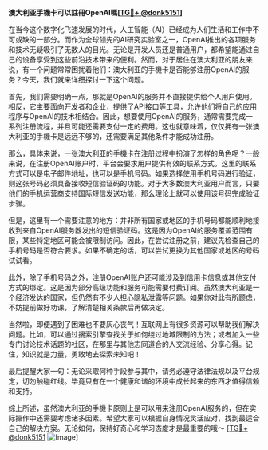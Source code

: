 **澳大利亚手機卡可以註冊OpenAI嗎[[TG💪+ @donk5151](https://t.me/s/donk5151)]**

在当今这个数字化飞速发展的时代，人工智能（AI）已经成为人们生活和工作中不可或缺的一部分。而作为全球领先的AI研究实验室之一，OpenAI推出的各项服务和技术无疑吸引了无数人的目光。无论是开发人员还是普通用户，都希望能通过自己的设备享受到这些前沿技术带来的便利。然而，对于居住在澳大利亚的朋友来说，有一个问题常常困扰着他们：澳大利亚的手機卡是否能够注册OpenAI的服务？今天，我们就来详细探讨一下这个问题。

首先，我们需要明确一点，那就是OpenAI的服务并不直接提供给个人用户使用。相反，它主要面向开发者和企业，提供了API接口等工具，允许他们将自己的应用程序与OpenAI的技术相结合。因此，想要使用OpenAI的服务，通常需要完成一系列注册流程，并且可能还需要支付一定的费用。这也就意味着，仅仅拥有一张澳大利亚的手機卡是远远不够的，还需要满足其他条件才能成功注册。

那么，具体来说，一张澳大利亚的手機卡在注册过程中扮演了怎样的角色呢？一般来说，在注册OpenAI账户时，平台会要求用户提供有效的联系方式。这里的联系方式可以是电子邮件地址，也可以是手机号码。如果选择使用手机号码进行验证，则这张号码必须具备接收短信验证码的功能。对于大多数澳大利亚用户而言，只要他们的手机运营商支持国际短信发送功能，那么理论上就可以使用该号码完成验证步骤。

但是，这里有一个需要注意的地方：并非所有国家或地区的手机号码都能顺利地接收到来自OpenAI服务器发出的短信验证码。这是因为OpenAI的服务覆盖范围有限，某些特定地区可能会被限制访问。因此，在尝试注册之前，建议先检查自己的手机号码是否符合要求。如果不确定的话，可以尝试更换为其他国家或地区的号码试试看。

此外，除了手机号码之外，注册OpenAI账户还可能涉及到信用卡信息或其他支付方式的绑定。这是因为部分高级功能和服务可能需要付费订阅。虽然澳大利亚是一个经济发达的国家，但仍然有不少人担心隐私泄露等问题。如果你对此有所顾虑，不妨提前做好功课，了解清楚相关条款后再做决定。

当然啦，即便遇到了困难也不要灰心丧气！互联网上有很多资源可以帮助我们解决问题。比如，可以通过搜索引擎查找关于如何绕过地域限制的方法；或者加入一些专门讨论技术话题的社区，在那里与其他志同道合的人交流经验、分享心得。记住，知识就是力量，勇敢地去探索未知吧！

最后提醒大家一句：无论采取何种手段参与其中，请务必遵守法律法规以及平台规定，切勿触碰红线。毕竟只有在一个健康和谐的环境中成长起来的东西才值得信赖和支持。

综上所述，虽然澳大利亚的手機卡原则上是可以用来注册OpenAI服务的，但在实际操作中还需要考虑诸多因素。希望大家可以根据自身情况灵活应对，找到最适合自己的解决方案。无论如何，保持好奇心和学习态度才是最重要的哦～ [[TG💪+ @donk5151](https://t.me/s/donk5151) ![Image](https://i.postimg.cc/rwNCRYN7/Snipaste-2025-04-30-17-27-05.png)]